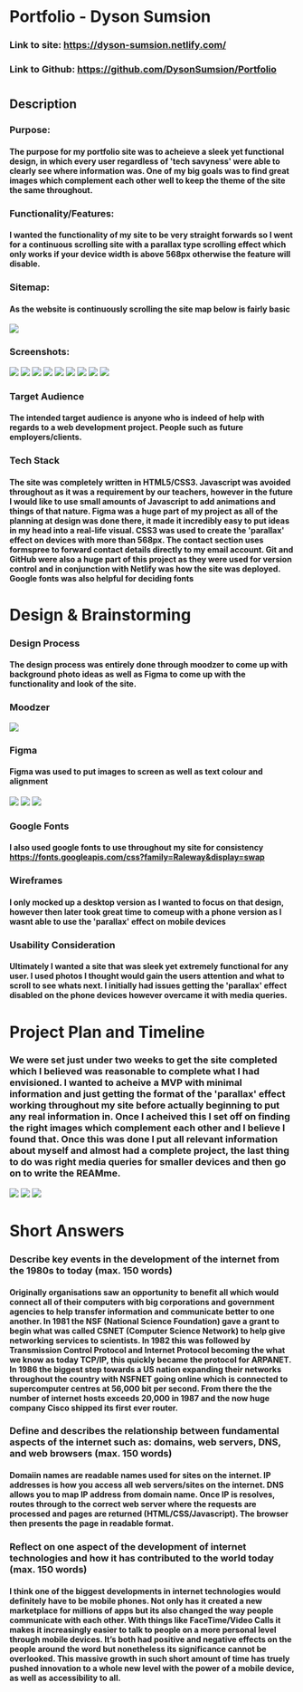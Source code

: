 # Portfolio - Dyson Sumsion

### Link to site: https://dyson-sumsion.netlify.com/

### Link to Github: https://github.com/DysonSumsion/Portfolio

#
## Description
### Purpose:
#### The purpose for my portfolio site was to acheieve a sleek yet functional design, in which every user regardless of 'tech savyness' were able to clearly see where information was. One of my big goals was to find great images which complement each other well to keep the theme of the site the same throughout.

### Functionality/Features:
#### I wanted the functionality of my site to be very straight forwards so I went for a continuous scrolling site with a parallax type scrolling effect which only works if your device width is above 568px otherwise the feature will disable.

### Sitemap:
#### As the website is continuously scrolling the site map below is fairly basic
<img src='./Screenshots/Site-Map.jpeg'>

### Screenshots:
<img src="./screenshots/Frontpage.png">
<img src="./screenshots/Aboutme.png">
<img src="./screenshots/2ndBG.png">
<img src="./screenshots/Skills.png">
<img src="./screenshots/3rdBG.png">
<img src="./screenshots/Projects.png">
<img src="./screenshots/4thBG.png">
<img src="./screenshots/Contact.png">
<img src="./screenshots/lastBG.png">

### Target Audience
#### The intended target audience is anyone who is indeed of help with regards to a web development project. People such as future employers/clients.

### Tech Stack
#### The site was completely written in HTML5/CSS3. Javascript was avoided throughout as it was a requirement by our teachers, however in the future I would like to use small amounts of Javascript to add animations and things of that nature. Figma was a huge part of my project as all of the planning at design was done there, it made it incredibly easy to put ideas in my head into a real-life visual. CSS3 was used to create the 'parallax' effect on devices with more than 568px. The contact section uses formspree to forward contact details directly to my email account. Git and GitHub were also a huge part of this project as they were used for version control and in conjunction with Netlify was how the site was deployed. Google fonts was also helpful for deciding fonts

#

# Design & Brainstorming

### Design Process
#### The design process was entirely done through moodzer to come up with background photo ideas as well as Figma to come up with the functionality and look of the site.

### Moodzer
<img src="./background-images/moodzer-board.png">

### Figma
#### Figma was used to put images to screen as well as text colour and alignment
<img src="./Figma/figma12.png">
<img src="./Figma/figma34.png">
<img src="./Figma/figma56.png">


### Google Fonts
#### I also used google fonts to use throughout my site for consistency https://fonts.googleapis.com/css?family=Raleway&display=swap


### Wireframes
#### I only mocked up a desktop version as I wanted to focus on that design, however then later took great time to comeup with a phone version as I wasnt able to use the 'parallax' effect on mobile devices

### Usability Consideration
#### Ultimately I wanted a site that was sleek yet extremely functional for any user. I used photos I thought would gain the users attention and what to scroll to see whats next. I initially had issues getting the 'parallax' effect disabled on the phone devices however overcame it with media queries.

#
# Project Plan and Timeline
### We were set just under two weeks to get the site completed which I believed was reasonable to complete what I had envisioned. I wanted to acheive a MVP with minimal information and just getting the format of the 'parallax' effect working throughout my site before actually beginning to put any real information in. Once I acheived this I set off on finding the right images which complement each other and I believe I found that. Once this was done I put all relevant information about myself and almost had a complete project, the last thing to do was right media queries for smaller devices and then go on to write the REAMme.
<img src="./screenshots/trello1.png">
<img src="./screenshots/trello2.png">
<img src="./screenshots/trello3.png">

#
# Short Answers
### **Describe key events in the development of the internet from the 1980s to today (max. 150 words)**

#### Originally organisations saw an opportunity to benefit all which would connect all of their computers with big corporations and government agencies to help transfer information and communicate better to one another. In 1981 the NSF (National Science Foundation) gave a grant to begin what was called CSNET (Computer Science Network) to help give networking services to scientists. In 1982 this was followed by Transmission Control Protocol and Internet Protocol becoming the what we know as today TCP/IP, this quickly became the protocol for ARPANET. In 1986 the biggest step towards a US nation expanding their networks throughout the country with NSFNET going online which is connected to supercomputer centres at 56,000 bit per second. From there the the number of internet hosts exceeds 20,000 in 1987 and the now huge company Cisco shipped its first ever router.

### **Define and describes the relationship between fundamental aspects of the internet such as: domains, web servers, DNS, and web browsers (max. 150 words)**

#### Domaiin names are readable names used for sites on the internet. IP addresses is how you access all web servers/sites on the internet. DNS allows you to map IP address from domain name. Once IP is resolves, routes through to the correct web server where the requests are processed and pages are returned (HTML/CSS/Javascript). The browser then presents the page in readable format.

### **Reflect on one aspect of the development of internet technologies and how it has contributed to the world today (max. 150 words)**

#### I think one of the biggest developments in internet technologies would definitely have to be mobile phones. Not only has it created a new marketplace for millions of apps but its also changed the way people communicate with each other. With things like FaceTime/Video Calls it makes it increasingly easier to talk to people on a more personal level through mobile devices. It’s both had positive and negative effects on the people around the word but nonetheless its significance cannot be overlooked. This massive growth in such short amount of time has truely pushed innovation to a whole new level with the power of a mobile device, as well as accessibility to all.
